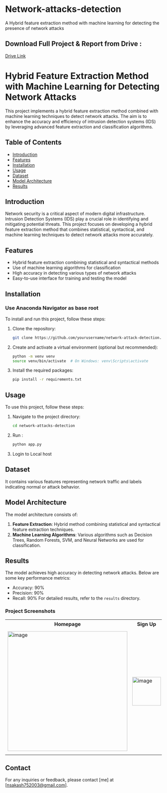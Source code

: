# Network-attacks-detection
A Hybrid feature extraction method with machine learning for detecting the presence of network attacks
## Download  Full Project & Report from Drive : 
  [Drive Link](https://drive.google.com/file/d/1u_e5eiiS--mvURvy8EvVQaXX2AOQCDoQ/view?usp=sharing)
# Hybrid Feature Extraction Method with Machine Learning for Detecting Network Attacks

This project implements a hybrid feature extraction method combined with machine learning techniques to detect network attacks. The aim is to enhance the accuracy and efficiency of intrusion detection systems (IDS) by leveraging advanced feature extraction and classification algorithms.

## Table of Contents

- [Introduction](#introduction)
- [Features](#features)
- [Installation](#installation)
- [Usage](#usage)
- [Dataset](#dataset)
- [Model Architecture](#model-architecture)
- [Results](#results)
  
## Introduction

Network security is a critical aspect of modern digital infrastructure. Intrusion Detection Systems (IDS) play a crucial role in identifying and mitigating potential threats. This project focuses on developing a hybrid feature extraction method that combines statistical, syntactical, and machine learning techniques to detect network attacks more accurately.

## Features

- Hybrid feature extraction combining statistical and syntactical methods
- Use of machine learning algorithms for classification
- High accuracy in detecting various types of network attacks
- Easy-to-use interface for training and testing the model

## Installation
### Use Anaconda Navigator as base root
To install and run this project, follow these steps:

1. Clone the repository:
    ```sh
    git clone https://github.com/yourusername/network-attack-detection.git
    ```

2. Create and activate a virtual environment (optional but recommended):
    ```sh
    python -m venv venv
    source venv/bin/activate  # On Windows: venv\Scripts\activate
    ```

3. Install the required packages:
    ```sh
    pip install -r requirements.txt
    ```
    

## Usage

To use this project, follow these steps:

1. Navigate to the project directory:
    ```sh
    cd network-attacks-detection
    ```
2. Run :
   ```bash
   python app.py
   ```
3. Login to Local host 

## Dataset

It contains various features representing network traffic and labels indicating normal or attack behavior. 

## Model Architecture

The model architecture consists of:

1. **Feature Extraction**: Hybrid method combining statistical and syntactical feature extraction techniques.
2. **Machine Learning Algorithms**: Various algorithms such as Decision Trees, Random Forests, SVM, and Neural Networks are used for classification.

## Results

The model achieves high accuracy in detecting network attacks. Below are some key performance metrics:

- Accuracy: 90%
- Precision: 90%
- Recall: 90%
For detailed results, refer to the `results` directory.

### Project Screenshots
   <table>
     <tr>
       <th>Homepage</th>
       <th>Sign Up</th>
       <th>Prediction</th>
       <th>Results</th>
     </tr>
     <tr>
       <td><img width="385" alt="image" src="https://github.com/user-attachments/assets/fad66726-8c99-4015-a917-580e0a37a60e"></td>
       <td><img width="92" alt="image" src="https://github.com/user-attachments/assets/5a4af279-e6bd-4d06-bb2f-473769c24a8f"></td>
       <td><img width="400" alt="image" src="https://github.com/user-attachments/assets/3f15b673-413d-47e7-b759-2086889dd15f"></td>
       <td><img width="392" alt="image" src="https://github.com/user-attachments/assets/06d54568-f392-403b-b24f-07d16dbf57f3"></td>
     </tr>
   </table>

## Contact

For any inquiries or feedback, please contact [me] at [nsakash752003@gmail.com].

